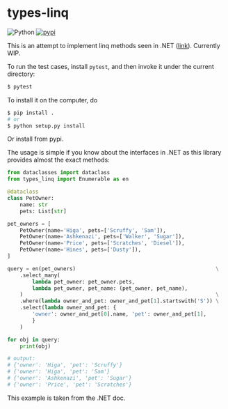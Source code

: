 # types-linq

![Python](https://img.shields.io/badge/python-3.7%2B-blue.svg) [![pypi](https://img.shields.io/pypi/v/types-linq)](https://pypi.org/project/types-linq/)

This is an attempt to implement linq methods seen in .NET ([link](https://docs.microsoft.com/en-us/dotnet/api/system.linq.enumerable?view=net-5.0)). Currently WIP.

To run the test cases, install `pytest`, and then invoke it under the current directory:
```sh
$ pytest
```

To install it on the computer, do
```sh
$ pip install .
# or
$ python setup.py install
```
Or install from pypi.

The usage is simple if you know about the interfaces in .NET as this library provides almost the exact methods:
```py
from dataclasses import dataclass
from types_linq import Enumerable as en

@dataclass
class PetOwner:
    name: str
    pets: List[str]

pet_owners = [
    PetOwner(name='Higa', pets=['Scruffy', 'Sam']),
    PetOwner(name='Ashkenazi', pets=['Walker', 'Sugar']),
    PetOwner(name='Price', pets=['Scratches', 'Diesel']),
    PetOwner(name='Hines', pets=['Dusty']),
]

query = en(pet_owners)                                             \
    .select_many(
        lambda pet_owner: pet_owner.pets,
        lambda pet_owner, pet_name: (pet_owner, pet_name),
    )                                                              \
    .where(lambda owner_and_pet: owner_and_pet[1].startswith('S')) \
    .select(lambda owner_and_pet: {
        'owner': owner_and_pet[0].name, 'pet': owner_and_pet[1],
        }
    )

for obj in query:
    print(obj)

# output:
# {'owner': 'Higa', 'pet': 'Scruffy'}
# {'owner': 'Higa', 'pet': 'Sam'}
# {'owner': 'Ashkenazi', 'pet': 'Sugar'}
# {'owner': 'Price', 'pet': 'Scratches'}
```
This example is taken from the .NET doc.
